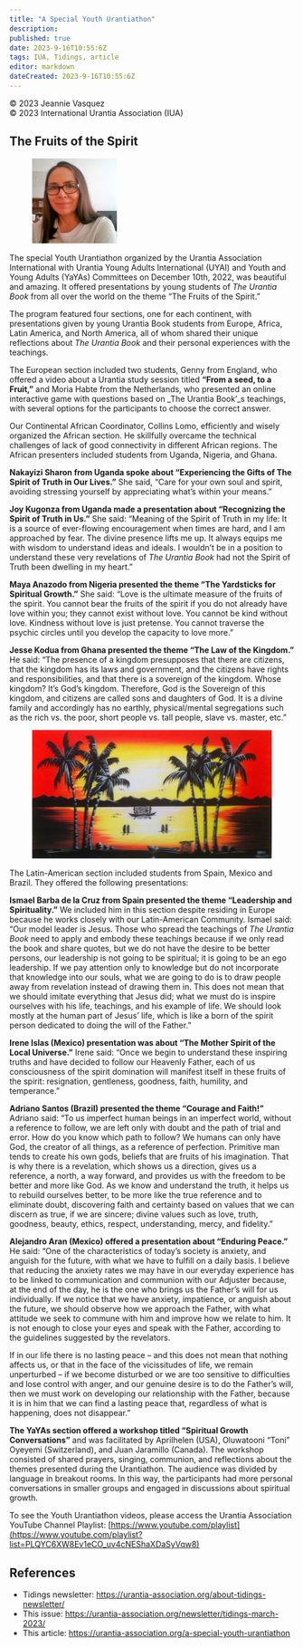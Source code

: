 ```yaml
---
title: "A Special Youth Urantiathon"
description: 
published: true
date: 2023-9-16T10:55:6Z
tags: IUA, Tidings, article
editor: markdown
dateCreated: 2023-9-16T10:55:6Z
---
```


<p class="v-card v-sheet theme--light gray lighten-3 px-2">© 2023 Jeannie Vasquez<br>© 2023 International Urantia Association (IUA)</p>

## The Fruits of the Spirit

<figure id="Figure_1" class="image urantiapedia image-style-align-left">
<img src="../../../image/article/IUA_Tidings/Jeannie_Vazquez-150x150.jpg">
</figure>

The special Youth Urantiathon organized by the Urantia Association International with Urantia Young Adults International (UYAI) and Youth and Young Adults (YaYAs) Committees on December 10th, 2022, was beautiful and amazing. It offered presentations by young students of _The Urantia Book_ from all over the world on the theme “The Fruits of the Spirit.”

The program featured four sections, one for each continent, with presentations given by young Urantia Book students from Europe, Africa, Latin America, and North America, all of whom shared their unique reflections about _The Urantia Book_ and their personal experiences with the teachings.

The European section included two students, Genny from England, who offered a video about a Urantia study session titled **“From a seed, to a Fruit,”** and Moria Habte from the Netherlands, who presented an online interactive game with questions based on _The Urantia Book’_s teachings, with several options for the participants to choose the correct answer.

Our Continental African Coordinator, Collins Lomo, efficiently and wisely organized the African section. He skillfully overcame the technical challenges of lack of good connectivity in different African regions. The African presenters included students from Uganda, Nigeria, and Ghana.

**Nakayizi Sharon from Uganda spoke about “Experiencing the Gifts of The Spirit of Truth in Our Lives.”** She said, “Care for your own soul and spirit, avoiding stressing yourself by appreciating what’s within your means.”

**Joy Kugonza from Uganda made a presentation about “Recognizing the Spirit of Truth in Us.”** She said: “Meaning of the Spirit of Truth in my life: It is a source of ever-flowing encouragement when times are hard, and I am approached by fear. The divine presence lifts me up. It always equips me with wisdom to understand ideas and ideals. I wouldn’t be in a position to understand these very revelations of _The Urantia Book_ had not the Spirit of Truth been dwelling in my heart.”

**Maya Anazodo from Nigeria presented the theme “The Yardsticks for Spiritual Growth.”** She said: “Love is the ultimate measure of the fruits of the spirit. You cannot bear the fruits of the spirit if you do not already have love within you; they cannot exist without love. You cannot be kind without love. Kindness without love is just pretense. You cannot traverse the psychic circles until you develop the capacity to love more.”

**Jesse Kodua from Ghana presented the theme “The Law of the Kingdom.”** He said: “The presence of a kingdom presupposes that there are citizens, that the kingdom has its laws and government, and the citizens have rights and responsibilities, and that there is a sovereign of the kingdom. Whose kingdom? It’s God’s kingdom. Therefore, God is the Sovereign of this kingdom, and citizens are called sons and daughters of God. It is a divine family and accordingly has no earthly, physical/mental segregations such as the rich vs. the poor, short people vs. tall people, slave vs. master, etc.”

<figure id="Figure_2" class="image urantiapedia image-style-align-left">
<img src="../../../image/article/IUA_Tidings/sunset-e1424827694506.jpg">
</figure>

The Latin-American section included students from Spain, Mexico and Brazil. They offered the following presentations:

**Ismael Barba de la Cruz from Spain presented the theme “Leadership and Spirituality.”** We included him in this section despite residing in Europe because he works closely with our Latin-American Community. Ismael said: “Our model leader is Jesus. Those who spread the teachings of _The Urantia Book_ need to apply and embody these teachings because if we only read the book and share quotes, but we do not have the desire to be better persons, our leadership is not going to be spiritual; it is going to be an ego leadership. If we pay attention only to knowledge but do not incorporate that knowledge into our souls, what we are going to do is to draw people away from revelation instead of drawing them in. This does not mean that we should imitate everything that Jesus did; what we must do is inspire ourselves with his life, teachings, and his example of life. We should look mostly at the human part of Jesus’ life, which is like a born of the spirit person dedicated to doing the will of the Father.”

**Irene Islas (Mexico) presentation was about “The Mother Spirit of the Local Universe.”** Irene said: “Once we begin to understand these inspiring truths and have decided to follow our Heavenly Father, each of us consciousness of the spirit domination will manifest itself in these fruits of the spirit: resignation, gentleness, goodness, faith, humility, and temperance.”

**Adriano Santos (Brazil) presented the theme “Courage and Faith!”** Adriano said: “To us imperfect human beings in an imperfect world, without a reference to follow, we are left only with doubt and the path of trial and error. How do you know which path to follow? We humans can only have God, the creator of all things, as a reference of perfection. Primitive man tends to create his own gods, beliefs that are fruits of his imagination. That is why there is a revelation, which shows us a direction, gives us a reference, a north, a way forward, and provides us with the freedom to be better and more like God. As we know and understand the truth, it helps us to rebuild ourselves better, to be more like the true reference and to eliminate doubt, discovering faith and certainty based on values that we can discern as true, if we are sincere; divine values such as love, truth, goodness, beauty, ethics, respect, understanding, mercy, and fidelity.”

**Alejandro Aran (Mexico) offered a presentation about “Enduring Peace.”** He said: “One of the characteristics of today’s society is anxiety, and anguish for the future, with what we have to fulfill on a daily basis. I believe that reducing the anxiety rates we may have in our everyday experience has to be linked to communication and communion with our Adjuster because, at the end of the day, he is the one who brings us the Father’s will for us individually. If we notice that we have anxiety, impatience, or anguish about the future, we should observe how we approach the Father, with what attitude we seek to commune with him and improve how we relate to him. It is not enough to close your eyes and speak with the Father, according to the guidelines suggested by the revelators.

If in our life there is no lasting peace – and this does not mean that nothing affects us, or that in the face of the vicissitudes of life, we remain unperturbed – if we become disturbed or we are too sensitive to difficulties and lose control with anger, and our genuine desire is to do the Father’s will, then we must work on developing our relationship with the Father, because it is in him that we can find a lasting peace that, regardless of what is happening, does not disappear.”

**The YaYAs section offered a workshop titled “Spiritual Growth Conversations”** and was facilitated by Aprilhelen (USA), Oluwatooni “Toni” Oyeyemi (Switzerland), and Juan Jaramillo (Canada). The workshop consisted of shared prayers, singing, communion, and reflections about the themes presented during the Urantiathon. The audience was divided by language in breakout rooms. In this way, the participants had more personal conversations in smaller groups and engaged in discussions about spiritual growth.

To see the Youth Urantiathon videos, please access the Urantia Association YouTube Channel Playlist: [https://www.youtube.com/playlist](https://www.youtube.com/playlist?list=PLQYC6XW8Ev1eCO_uv4cNEShaXDaSyVqw8)

## References

- Tidings newsletter: https://urantia-association.org/about-tidings-newsletter/
- This issue: https://urantia-association.org/newsletter/tidings-march-2023/
- This article: https://urantia-association.org/a-special-youth-urantiathon